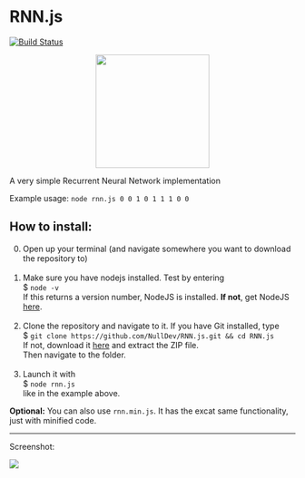 # RNN.js

[![Build Status](https://travis-ci.org/NullDev/RNN.js.svg?branch=master)](https://travis-ci.org/NullDev/RNN.js)

<p align="center">
<img height="auto" width="200" src="https://raw.githubusercontent.com/NullDev/RNN.js/master/.src/rnnjs.png" />
</p>

A very simple Recurrent Neural Network implementation

Example usage: `node rnn.js 0 0 1 0 1 1 1 0 0`

## How to install:

0. Open up your terminal (and navigate somewhere you want to download the repository to) <br><br>
1. Make sure you have nodejs installed. Test by  entering <br>
$ `node -v` <br>
If this returns a version number, NodeJS is installed. **If not**, get NodeJS <a href="https://nodejs.org/en/download/package-manager/">here</a>. <br><br>
2. Clone the repository and navigate to it. If you have Git installed, type <br>
$ `git clone https://github.com/NullDev/RNN.js.git && cd RNN.js` <br>
If not, download it <a href="https://github.com/NullDev/RNN.js/archive/master.zip">here</a> and extract the ZIP file.<br>
Then navigate to the folder.<br><br>
3. Launch it with <br>
$ `node rnn.js` <br>
like in the example above.

**Optional:** You can also use `rnn.min.js`. It has the excat same functionality, just with minified code. 

<hr>

Screenshot:

<img src="https://raw.githubusercontent.com/NullDev/RNN.js/master/.src/screen1.png" />
